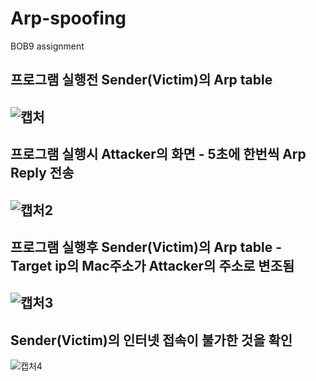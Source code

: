 # Arp-spoofing
BOB9 assignment

## 프로그램 실행전 Sender(Victim)의 Arp table
![캡처](https://user-images.githubusercontent.com/46064193/88827997-94b85800-d205-11ea-931f-4c74df3f274e.PNG)
---
## 프로그램 실행시 Attacker의 화면 - 5초에 한번씩 Arp Reply 전송
![캡처2](https://user-images.githubusercontent.com/46064193/88828196-d6e19980-d205-11ea-95b0-b054c333ac63.PNG)
---
## 프로그램 실행후 Sender(Victim)의 Arp table - Target ip의 Mac주소가 Attacker의 주소로 변조됨
![캡처3](https://user-images.githubusercontent.com/46064193/88828269-f678c200-d205-11ea-945b-c3fc3bbdc6a5.PNG)
---
## Sender(Victim)의 인터넷 접속이 불가한 것을 확인
![캡처4](https://user-images.githubusercontent.com/46064193/88828367-1ad49e80-d206-11ea-85f2-5c93a0c1d183.PNG)

